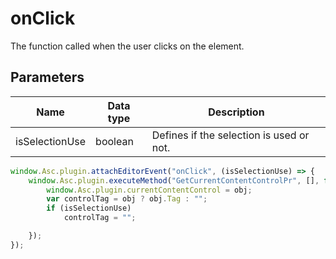 # onClick

The function called when the user clicks on the element.

## Parameters

| **Name** | **Data type** | **Description** |
| --------- | ------------- | ----------- |
| isSelectionUse | boolean | Defines if the selection is used or not. |

```javascript
window.Asc.plugin.attachEditorEvent("onClick", (isSelectionUse) => {
    window.Asc.plugin.executeMethod("GetCurrentContentControlPr", [], function(obj) {
        window.Asc.plugin.currentContentControl = obj;
        var controlTag = obj ? obj.Tag : "";
        if (isSelectionUse)
            controlTag = "";

    });
});
```


